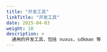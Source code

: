 ```yaml
---
title: "开发工具"
linkTitle: "开发工具"
date: 2025-04-03
weight: 10
description: >
  通用的开发工具，包括 nuxus，sdkman 等
---
```

